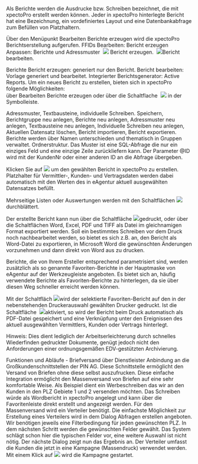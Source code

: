 
Als Berichte werden die Ausdrucke bzw. Schreiben bezeichnet, die mit xpectoPro erstellt werden können. Jeder in xpectoPro hinterlegte Bericht hat eine Bezeichnung, ein vordefiniertes Layout und eine Datenbankabfrage zum Befüllen von Platzhaltern. 

Über den Menüpunkt  Bearbeiten Berichte erzeugen wird die xpectoPro Berichtserstellung aufgerufen. 
FFIDs 
Bearbeiten: Bericht erzeugen 
Anpassen: Berichte und Adressmuster 
<img src="http://xpecto.github.io/docs/img/img_.png" alt="" title=""> ![](http://xpecto.github.io/docs/img/img_1424860132052png) Bericht erzeugen. 
<img src="http://xpecto.github.io/docs/img/img_.png" alt="" title=""> ![](http://xpecto.github.io/docs/img/img_1424858324357png)Bericht bearbeiten.

Berichte 
Bericht erzeugen: generiert nur den Bericht. 
Bericht bearbeiten: Vorlage generiert und bearbeitet. 
Integrierter Berichtsgenerator: Active Reports. 
Um ein neues Bericht zu erstellen, bieten sich in xpectoPro folgende Möglichkeiten:  
über Bearbeiten Berichte erzeugen oder über die Schaltflache <img src="http://xpecto.github.io/docs/img/img_.png" alt="" title=""> ![](http://xpecto.github.io/docs/img/img_1424858324357png) in der Symbolleiste.

Adressmuster, Textbausteine, individuelle Schreiben. 
Speichern, Berichtgruppe neu anlegen, Berichte neu anlegen, Adressmuster neu anlegen, Textbausteine neu anlegen, Individuelle Schreiben neu anlegen, Aktuellen Datensatz löschen, Bericht importieren, Bericht exportieren. 
Berichte werden über Namen unterschieden und thematisch in Gruppen verwaltet. 
Ordnerstruktur. 
Das Muster ist eine SQL-Abfrage die nur ein einziges Feld und eine einzige Zeile zurückliefern kann. Der Parameter @ID wird mit der KundenNr oder einer anderen ID an die Abfrage übergeben.

Klicken Sie auf  ![](http://xpecto.github.io/docs/img/img_1429265846225png) um den gewählten Bericht in xpectoPro zu erstellen. Platzhalter für Vermittler-, Kunden- und Vertragsdaten werden dabei automatisch mit den Werten des in eAgentur aktuell ausgewählten Datensatzes befüllt.

Mehrseitige Listen oder Auswertungen werden mit den Schaltflächen ![](http://xpecto.github.io/docs/img/img_1429265846225png) durchblättert.

Der erstellte Bericht kann nun über die Schaltfläche<img src="http://xpecto.github.io/docs/img/img073.png" alt="" title="">  ![](http://xpecto.github.io/docs/img/img_1429265846225png)gedruckt, oder über die Schaltflächen Word, Excel, PDF und TIFF als Datei im gleichnamigen Format exportiert werden. Soll ein bestimmtes Schreiben vor dem Druck noch nachbearbeitet werden, so bietet es sich z.B. an, den Bericht als Word-Datei zu exportieren, in Microsoft Word die gewünschten Änderungen vorzunehmen und dann direkt von Word aus zu drucken.

Berichte, die von Ihrem Ersteller entsprechend parametrisiert sind, werden zusätzlich als so genannte Favoriten-Berichte in der Hauptmaske von eAgentur auf der Werkzeugleiste angeboten. Es bietet sich an, häufig verwendete Berichte als Favoriten-Berichte zu hinterlegen, da sie über diesen Weg schneller erreicht werden können.



Mit der Schaltfläch ![](http://xpecto.github.io/docs/img/img_1429265846225png)wird der selektierte Favoriten-Bericht auf den in der nebenstehenden Druckerauswahl gewählten Drucker gedruckt. Ist die Schaltfläche 
<img src="http://xpecto.github.io/docs/img/img077.png" alt="" title="">  ![](http://xpecto.github.io/docs/img/img_1429265846225png)aktiviert, so wird der Bericht beim Druck automatisch als PDF-Datei gespeichert und eine Verknüpfung unter den Ereignissen des aktuell ausgewählten Vermittlers, Kunden oder Vertrags hinterlegt.

Hinweis: Dies dient lediglich der Arbeitserleichterung durch schnelles Wiederfinden gedruckter Dokumente, genügt jedoch nicht den Anforderungen einer ordnungsgemäßen EDV-gestützten Archivierung.

Funktionen und Abläufe - Briefversand über Dienstleister 
Anbindung an die Großkundenschnittstellen der PIN AG. Diese Schnittstelle ermöglicht den Versand von Briefen ohne diese selbst auszufrucken. Diese einfache Integration ermöglicht den Massenversand von Briefen auf eine sehr komfortable Weise. Als Beispiel dient ein Werbeschreiben das wir an den Kunden in den PLZ Gebiete 1 und 2 versenden möchten. Das Schreiben würde als Wordbericht in xpectoPro angelegt und kann über die Favoritenleiste   direkt erstellt und angezeigt werden. Für den Massenversand wird ein Verteiler benötigt. Die einfachste Möglichkeit zur Erstellung eines Verteilers wird in dem Dialog Abfragen erstellen angeboten.  
Wir benötigen jeweils eine Filterbedingung für jeden gewünschten PLZ. In dem nächsten Schritt werden die gewünschten Felder gewählt. Das System schlägt schon hier die typischen Felder vor, eine weitere Auswahl ist nicht nötig. Der nächste Dialog zeigt nun das Ergebnis an. Der Verteiler umfasst die Kunden die jetzt in eine Kampagne (Massendruck) verwendet werden. Mit einem Klick auf ![](http://xpecto.github.io/docs/img/img_1429265846225png) wird die Kampagne gestartet.